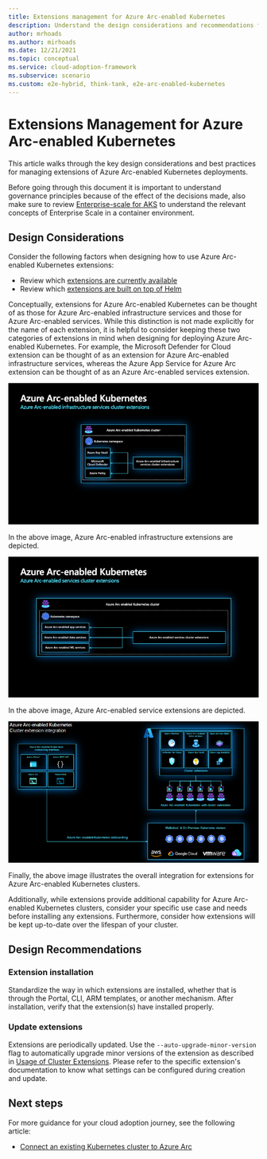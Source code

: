 ```yaml
---
title: Extensions management for Azure Arc-enabled Kubernetes
description: Understand the design considerations and recommendations for extensions management of Azure Arc-enabled Kubernetes.
author: mrhoads
ms.author: mirhoads
ms.date: 12/21/2021
ms.topic: conceptual
ms.service: cloud-adoption-framework
ms.subservice: scenario
ms.custom: e2e-hybrid, think-tank, e2e-arc-enabled-kubernetes
---
```


# Extensions Management for Azure Arc-enabled Kubernetes

This article walks through the key design considerations and best practices for managing extensions of Azure Arc-enabled Kubernetes deployments.

Before going through this document it is important to understand governance principles because of the effect of the decisions made, also make sure to review [Enterprise-scale for AKS](/azure/cloud-adoption-framework/scenarios/aks/enterprise-scale-landing-zone) to understand the relevant concepts of Enterprise Scale in a container environment.

## Design Considerations

Consider the following factors when designing how to use Azure Arc-enabled Kubernetes extensions:

- Review which [extensions are currently available](/azure/azure-arc/kubernetes/extensions)
- Review which [extensions are built on top of Helm](/azure/azure-arc/kubernetes/conceptual-extensions)

Conceptually, extensions for Azure Arc-enabled Kubernetes can be thought of as those for Azure Arc-enabled infrastructure services and those for Azure Arc-enabled services.  While this distinction is not made explicitly for the name of each extension, it is helpful to consider keeping these two categories of extensions in mind when designing for deploying Azure Arc-enabled Kubernetes.  For example, the Microsoft Defender for Cloud extension can be thought of as an extension for Azure Arc-enabled infrastructure services, whereas the Azure App Service for Azure Arc extension can be thought of as an Azure Arc-enabled services extension.

![Azure Arc-enabled infrastructure services](./media/arc-infra-services-extensions.png)

In the above image, Azure Arc-enabled infrastructure extensions are depicted.

![Azure Arc-enabled services extensions](./media/arc-services-extensions.png)

In the above image, Azure Arc-enabled service extensions are depicted.

![Cluster Extension Diagram](./media/arc-kubernetes-cluster-extensions.png)

Finally, the above image illustrates the overall integration for extensions for Azure Arc-enabled Kubernetes clusters.

Additionally, while extensions provide additional capability for Azure Arc-enabled Kubernetes clusters, consider your specific use case and needs before installing any extensions.  Furthermore, consider how extensions will be kept up-to-date over the lifespan of your cluster.

## Design Recommendations

### Extension installation

Standardize the way in which extensions are installed, whether that is through the Portal, CLI, ARM templates, or another mechanism.  After installation, verify that the extension(s) have installed properly.

### Update extensions

Extensions are periodically updated.  Use the `--auto-upgrade-minor-version` flag to automatically upgrade minor versions of the extension as described in [Usage of Cluster Extensions](/azure/azure-arc/kubernetes/extensions#usage-of-cluster-extensions). Please refer to the specific extension's documentation to know what settings can be configured during creation and update.

## Next steps

For more guidance for your cloud adoption journey, see the following article:

- [Connect an existing Kubernetes cluster to Azure Arc](/azure/azure-arc/kubernetes/quickstart-connect-cluster?tabs=azure-cli)